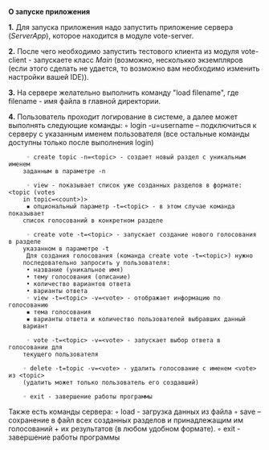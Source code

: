 **О запуске приложения**

**1.** Для запуска приложения надо запустить приложение сервера (_ServerApp_), которое находится в модуле vote-server.

**2.** После чего необходимо запустить тестового клиента из модуля vote-client - запускаете класс _Main_ (возможно, несколькко экземпляров (если этого сделать не удается, то возможно вам необходимо изменить настройки вашей IDE)).

**3.** На сервере желательно выполнить команду "load filename", где filename - имя файла в главной директории.

**4.** Пользователь проходит логирование в системе, а далее может выполнять следующие команды:
         ◦ login -u=username – подключиться к серверу с указанным именем 
        пользователя (все остальные команды доступны только после выполнения 
        login)
        
         ◦ create topic -n=<topic> - создает новый раздел c уникальным именем 
        заданным в параметре -n
         
         ◦ view - показывает список уже созданных разделов в формате: <topic (votes 
        in topic=<count>)>
         ▪ опциональный параметр -t=<topic> - в этом случае команда показывает 
        список голосований в конкретном разделе
         
         ◦ create vote -t=<topic> - запускает создание нового голосования в разделе 
        указанном в параметре -t
         Для создания голосования (команда create vote -t=<topic>) нужно 
        последовательно запросить у пользователя:
         • название (уникальное имя)
         • тему голосования (описание)
         • количество вариантов ответа
         • варианты ответа
         ◦ view -t=<topic> -v=<vote> - отображает информацию по голосованию
         ▪ тема голосования
         ▪ варианты ответа и количество пользователей выбравших данный 
        вариант
         
         ◦ vote -t=<topic> -v=<vote> - запускает выбор ответа в голосовании для 
        текущего пользователя
        
        ◦ delete -t=topic -v=<vote> - удалить голосование с именем <vote> из <topic> 
        (удалить может только пользователь его создавший)
        
        ◦ exit - завершение работы программы

Также есть команды сервера:
◦ load <filename> - загрузка данных из файла
◦ save <filename> – сохранение в файл всех созданных разделов и 
принадлежащим им голосований + их результатов (в любом удобном 
формате).
◦ exit - завершение работы программы
